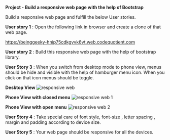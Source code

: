 **Project - Build a responsive web page with the help of Bootstrap**

Build a responsive web page and fulfill the below User stories.

**User story 1** : Open the following link in browser and create a clone of that web page.

https://beinggeeky-hnip75cdkgvvk6vt.web.codequotient.com

**User story 2** : Build this responsive web page with the help of bootstrap library.

**User Story 3** : When you switch from desktop mode to phone view, menus should be hide and visible with the help of hamburger menu icon. When you click on that icon menus should be toggle.

**Desktop View**
![responsive web](https://user-images.githubusercontent.com/61765706/123724508-17c8af00-d8aa-11eb-8815-5533f1e6d1fc.png)

**Phone View with closed menu**
![responsive web 1](https://user-images.githubusercontent.com/61765706/123724516-1ac39f80-d8aa-11eb-854e-947072a7a667.png)

**Phone View with open menu**
![responsive web 2](https://user-images.githubusercontent.com/61765706/123724523-1dbe9000-d8aa-11eb-9b93-711a7d1be252.png)


**User Story 4** : Take special care of font style, font-size , letter spacing , margin and padding according to device size.

**User Story 5** : Your web page should be responsive for all the devices.


